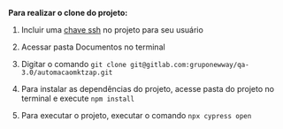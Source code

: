 **Para realizar o clone do projeto:**

1. Incluir uma [chave ssh](https://docs.gitlab.com/ee/ssh/README.html#generating-a-new-ssh-key-pair) no projeto para seu usuário

2. Acessar pasta Documentos no terminal

3. Digitar o comando `git clone git@gitlab.com:gruponewway/qa-3.0/automacaomktzap.git`

4. Para instalar as dependências do projeto, acesse pasta do projeto no terminal e execute `npm install`

5. Para executar o projeto, executar o comando `npx cypress open`

